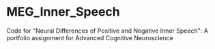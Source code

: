 # MEG_Inner_Speech
Code for "Neural Differences of Positive and Negative Inner Speech": A portfolio assignment for Advanced Cognitive Neuroscience
